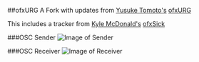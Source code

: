 ##ofxURG
A Fork with updates from [Yusuke Tomoto's](https://github.com/yusuketomoto) [ofxURG](https://github.com/yusuketomoto/ofxUrg)

This includes a tracker from [Kyle McDonald's](https://github.com/kylemcdonald) [ofxSick](https://github.com/ZigelbaumCoelho/ofxSick)

###OSC Sender
![Image of Sender](https://raw.githubusercontent.com/danthemellowman/ofxUrg/master/images/sender.png)


###OSC Receiver
![Image of Receiver](https://raw.githubusercontent.com/danthemellowman/ofxUrg/master/images/receiver.png)
